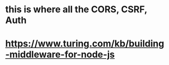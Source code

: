 # this is where all the CORS, CSRF, Auth
# https://www.turing.com/kb/building-middleware-for-node-js